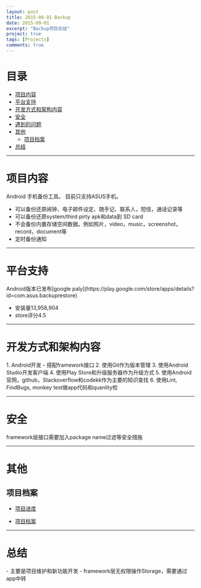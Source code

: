 ```yaml
---
layout: post
title: 2015-09-01 Backup
date: 2015-09-01
excerpt: "Backup项目总结"
project: true
tags: [Projects]
comments: true
---
```



# 目录
- [项目内容](#项目内容)  
- [平台支持](#平台支持)
- [开发方式和架构内容](#开发方式和架构内容)
- [安全](#安全)
- [遇到的问题](#遇到的问题)
- [其他](#其他)
    - [项目档案](#项目档案)
- [总结](#总结)


---
<h1 id="项目内容"> 项目内容 </h1>
Android 手机备份工具。 目前只支持ASUS手机。

- 可以备份还原闹钟、电子邮件设定、随手记、联系人，短信，通话记录等
- 可以备份还原system/third pirty apk和data到 SD card
- 不会备份内置存储空间数据。例如照片，video，music，screenshot，record，document等
- 定时备份通知

---
<h1 id="平台支持"> 平台支持 </h1>
Android版本已发布[google paly](https://play.google.com/store/apps/details?id=com.asus.backuprestore) 

- 安装量13,958,904
- store评分4.5

---
<h1 id="开发方式和架构内容"> 开发方式和架构内容 </h1>
1. Android开发
 - 搭配framework接口
2. 使用Git作为版本管理
3. 使用Android Studio开发客户端
4. 使用Play Store和升级服务器作为升级方式
5. 使用Android官网，github，Stackoverflow和codekk作为主要的知识查找
6. 使用Lint, FindBugs, monkey test做app代码和quanlity检


---
<h1 id="安全"> 安全 </h1>
framework层接口需要加入package name过滤等安全措施


---
<h1 id="其他"> 其他 </h1>

<h2 id="项目档案"> 项目档案 </h2>

- [项目进度](N:\Project\Manager\Backup) 

- [项目档案](N:\Project\Manager\Backup)



---
<h1 id="总结"> 总结 </h1>
- 主要是项目维护和新功能开发
- framework层无权限操作Storage，需要通过app中转
